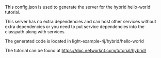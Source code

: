 This config.json is used to generate the server for the hybrid hello-world tutorial. 

This server has no extra dependencies and can host other services without extra dependencies or you need to put service dependencies into the classpath along with services.

The generated code is located in light-example-4j/hybrid/hello-world

The tutorial can be found at https://doc.networknt.com/tutorial/hybrid/
